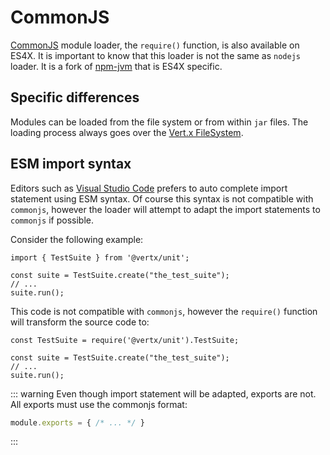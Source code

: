 # CommonJS

[CommonJS](http://www.commonjs.org/) module loader, the `require()` function, is also available on ES4X. It is important
to know that this loader is not the same as `nodejs` loader. It is a fork of [npm-jvm](https://github.com/nodyn/jvm-npm)
that is ES4X specific.

## Specific differences

Modules can be loaded from the file system or from within `jar` files. The loading process always goes over the
[Vert.x FileSystem](https://vertx.io/docs/vertx-core/java/#_using_the_file_system_with_vert_x).

## ESM import syntax

Editors such as [Visual Studio Code](https://code.visualstudio.com/) prefers to auto complete import statement using ESM
syntax. Of course this syntax is not compatible with `commonjs`, however the loader will attempt to adapt the import
statements to `commonjs` if possible.

Consider the following example:

```js{1}
import { TestSuite } from '@vertx/unit';

const suite = TestSuite.create("the_test_suite");
// ...
suite.run();
```

This code is not compatible with `commonjs`, however the `require()` function will transform the source code to:

```js{1}
const TestSuite = require('@vertx/unit').TestSuite;

const suite = TestSuite.create("the_test_suite");
// ...
suite.run();
```

::: warning
Even though import statement will be adapted, exports are not. All exports must use the commonjs format:
```js
module.exports = { /* ... */ }
```
:::
